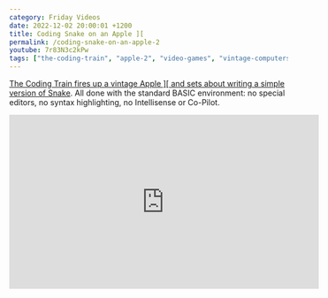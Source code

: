 ```yaml
---
category: Friday Videos
date: 2022-12-02 20:00:01 +1200
title: Coding Snake on an Apple ][
permalink: /coding-snake-on-an-apple-2
youtube: 7r83N3c2kPw
tags: ["the-coding-train", "apple-2", "video-games", "vintage-computers", "basic", "snake"]
---
```

[The Coding Train fires up a vintage Apple \]\[ and sets about writing a simple version of Snake](https://www.youtube.com/watch?v=7r83N3c2kPw). All done with the standard BASIC environment: no special editors, no syntax highlighting, no Intellisense or Co-Pilot.

<iframe width="560" height="315" src="https://www.youtube-nocookie.com/embed/7r83N3c2kPw?controls=0" title="YouTube video player" frameborder="0" allow="accelerometer; autoplay; clipboard-write; encrypted-media; gyroscope; picture-in-picture" allowfullscreen></iframe>
